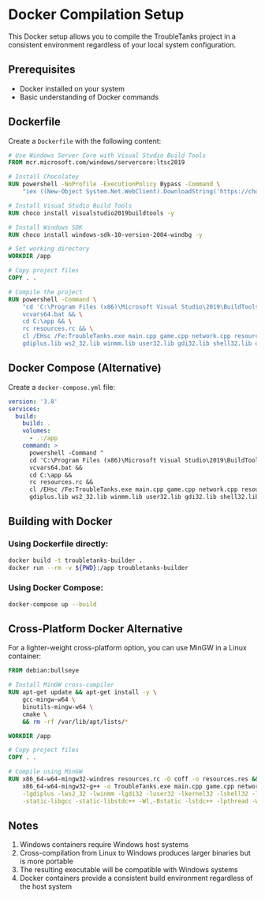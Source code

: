 # Docker Compilation Setup

This Docker setup allows you to compile the TroubleTanks project in a consistent environment regardless of your local system configuration.

## Prerequisites

- Docker installed on your system
- Basic understanding of Docker commands

## Dockerfile

Create a `Dockerfile` with the following content:

```dockerfile
# Use Windows Server Core with Visual Studio Build Tools
FROM mcr.microsoft.com/windows/servercore:ltsc2019

# Install Chocolatey
RUN powershell -NoProfile -ExecutionPolicy Bypass -Command \
    "iex ((New-Object System.Net.WebClient).DownloadString('https://chocolatey.org/install.ps1'))"

# Install Visual Studio Build Tools
RUN choco install visualstudio2019buildtools -y

# Install Windows SDK
RUN choco install windows-sdk-10-version-2004-windbg -y

# Set working directory
WORKDIR /app

# Copy project files
COPY . .

# Compile the project
RUN powershell -Command \
    "cd 'C:\Program Files (x86)\Microsoft Visual Studio\2019\BuildTools\VC\Auxiliary\Build\' && \
    vcvars64.bat && \
    cd C:\app && \
    rc resources.rc && \
    cl /EHsc /Fe:TroubleTanks.exe main.cpp game.cpp network.cpp resources.res \
    gdiplus.lib ws2_32.lib winmm.lib user32.lib gdi32.lib shell32.lib ole32.lib advapi32.lib"
```

## Docker Compose (Alternative)

Create a `docker-compose.yml` file:

```yaml
version: '3.8'
services:
  build:
    build: .
    volumes:
      - .:/app
    command: >
      powershell -Command "
      cd 'C:\Program Files (x86)\Microsoft Visual Studio\2019\BuildTools\VC\Auxiliary\Build\' && 
      vcvars64.bat && 
      cd C:\app && 
      rc resources.rc && 
      cl /EHsc /Fe:TroubleTanks.exe main.cpp game.cpp network.cpp resources.res 
      gdiplus.lib ws2_32.lib winmm.lib user32.lib gdi32.lib shell32.lib ole32.lib advapi32.lib"
```

## Building with Docker

### Using Dockerfile directly:

```bash
docker build -t troubletanks-builder .
docker run --rm -v ${PWD}:/app troubletanks-builder
```

### Using Docker Compose:

```bash
docker-compose up --build
```

## Cross-Platform Docker Alternative

For a lighter-weight cross-platform option, you can use MinGW in a Linux container:

```dockerfile
FROM debian:bullseye

# Install MinGW cross-compiler
RUN apt-get update && apt-get install -y \
    gcc-mingw-w64 \
    binutils-mingw-w64 \
    cmake \
    && rm -rf /var/lib/apt/lists/*

WORKDIR /app

# Copy project files
COPY . .

# Compile using MinGW
RUN x86_64-w64-mingw32-windres resources.rc -O coff -o resources.res && \
    x86_64-w64-mingw32-g++ -o TroubleTanks.exe main.cpp game.cpp network.cpp resources.res \
    -lgdiplus -lws2_32 -lwinmm -lgdi32 -luser32 -lkernel32 -lshell32 -lole32 -ladvapi32 \
    -static-libgcc -static-libstdc++ -Wl,-Bstatic -lstdc++ -lpthread -Wl,-Bdynamic
```

## Notes

1. Windows containers require Windows host systems
2. Cross-compilation from Linux to Windows produces larger binaries but is more portable
3. The resulting executable will be compatible with Windows systems
4. Docker containers provide a consistent build environment regardless of the host system